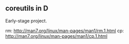 coreutils in D
--------------

Early-stage project.

rm: http://man7.org/linux/man-pages/man1/rm.1.html
cp: http://man7.org/linux/man-pages/man1/cp.1.html
